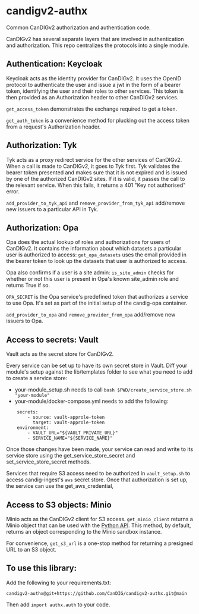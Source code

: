 # candigv2-authx
Common CanDIGv2 authorization and authentication code.

CanDIGv2 has several separate layers that are involved in authentication and authorization. This repo centralizes the protocols into a single module.

## Authentication: Keycloak

Keycloak acts as the identity provider for CanDIGv2. It uses the OpenID protocol to authenticate the user and issue a jwt in the form of a bearer token, identifying the user and their roles to other services. This token is then provided as an Authorization header to other CanDIGv2 services.

`get_access_token` demonstrates the exchange required to get a token.

`get_auth_token` is a convenience method for plucking out the access token from a request's Authorization header.

## Authorization: Tyk

Tyk acts as a proxy redirect service for the other services of CanDIGv2. When a call is made to CanDIGv2, it goes to Tyk first. Tyk validates the bearer token presented and makes sure that it is not expired and is issued by one of the authorized CanDIGv2 sites. If it is valid, it passes the call to the relevant service. When this fails, it returns a 401 "Key not authorised" error.

`add_provider_to_tyk_api` and `remove_provider_from_tyk_api` add/remove new issuers to a particular API in Tyk.

## Authorization: Opa

Opa does the actual lookup of roles and authorizations for users of CanDIGv2. It contains the information about which datasets a particular user is authorized to access: `get_opa_datasets` uses the email provided in the bearer token to look up the datasets that user is authorized to access.

Opa also confirms if a user is a site admin: `is_site_admin` checks for whether or not this user is present in Opa's known site_admin role and returns True if so.

`OPA_SECRET` is the Opa service's predefined token that authorizes a service to use Opa. It's set as part of the initial setup of the candig-opa container.

`add_provider_to_opa` and `remove_provider_from_opa` add/remove new issuers to Opa.

## Access to secrets: Vault

Vault acts as the secret store for CanDIGv2.

Every service can be set up to have its own secret store in Vault. Diff your module's setup against the lib/templates folder to see what you need to add to create a service store:

- your-module_setup.sh needs to call `bash $PWD/create_service_store.sh "your-module"`
- your-module/docker-compose.yml needs to add the following:
```
    secrets:
        - source: vault-approle-token
          target: vault-approle-token
    environment:
        - VAULT_URL="${VAULT_PRIVATE_URL}"
        - SERVICE_NAME="${SERVICE_NAME}"
```

Once those changes have been made, your service can read and write to its service store using the get_service_store_secret and set_service_store_secret methods.

Services that require S3 access need to be authorized in `vault_setup.sh` to access candig-ingest's `aws` secret store. Once that authorization is set up, the service can use the get_aws_credential,


## Access to S3 objects: Minio
Minio acts as the CanDIGv2 client for S3 access. `get_minio_client` returns a Minio object that can be used with the [Python API](https://min.io/docs/minio/linux/developers/python/API.html). This method, by default, returns an object corresponding to the Minio sandbox instance.

For convenience, `get_s3_url` is a one-stop method for returning a presigned URL to an S3 object.


## To use this library:

Add the following to your requirements.txt:

```
candigv2-authx@git+https://github.com/CanDIG/candigv2-authx.git@main
```

Then add `import authx.auth` to your code.
